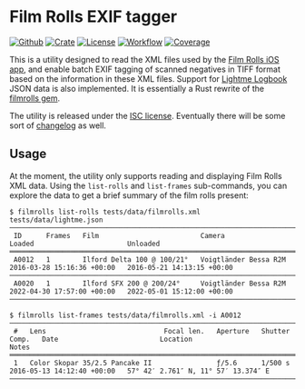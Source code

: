 # Film Rolls EXIF tagger

[![Github](https://img.shields.io/badge/github-urdh/filmrolls--rs-8da0cb?style=flat-square&labelColor=555555&logo=github)][github]
[![Crate](https://img.shields.io/crates/v/filmrolls?style=flat-square&color=fc8d62&logo=rust)][release]
[![License](https://img.shields.io/github/license/urdh/filmrolls-rs?style=flat-square)](LICENSE.md)
[![Workflow](https://img.shields.io/github/actions/workflow/status/urdh/filmrolls-rs/push.yml?style=flat-square)][build]
[![Coverage](https://img.shields.io/codecov/c/gh/urdh/filmrolls-rs?style=flat-square)][codecov]

This is a utility designed to read the XML files used by the [Film Rolls iOS app][film-rolls],
and enable batch EXIF tagging of scanned negatives in TIFF format based on the information in
these XML files. Support for [Lightme Logbook][lightme] JSON data is also implemented.
It is essentially a Rust rewrite of the [filmrolls gem][gem].

The utility is released under the [ISC license](LICENSE.md).
Eventually there will be some sort of [changelog](CHANGELOG.md) as well.

## Usage

At the moment, the utility only supports reading and displaying Film Rolls XML data. Using the
`list-rolls` and `list-frames` sub-commands, you can explore the data to get a brief summary of
the film rolls present:

```console
$ filmrolls list-rolls tests/data/filmrolls.xml tests/data/lightme.json
───────────────────────────────────────────────────────────────────────────────────────────────────────────────────────────────
 ID      Frames   Film                         Camera                  Loaded                       Unloaded
═══════════════════════════════════════════════════════════════════════════════════════════════════════════════════════════════
 A0012   1        Ilford Delta 100 @ 100/21°   Voigtländer Bessa R2M   2016-03-28 15:16:36 +00:00   2016-05-21 14:13:15 +00:00
───────────────────────────────────────────────────────────────────────────────────────────────────────────────────────────────
 A0020   1        Ilford SFX 200 @ 200/24°     Voigtländer Bessa R2M   2022-04-30 17:57:00 +00:00   2022-05-01 15:12:00 +00:00
───────────────────────────────────────────────────────────────────────────────────────────────────────────────────────────────

$ filmrolls list-frames tests/data/filmrolls.xml -i A0012
─────────────────────────────────────────────────────────────────────────────────────────────────────────────────────────────────────────────────────────
 #   Lens                             Focal len.   Aperture   Shutter   Comp.   Date                         Location                              Notes
═════════════════════════════════════════════════════════════════════════════════════════════════════════════════════════════════════════════════════════
 1   Color Skopar 35/2.5 Pancake II                ƒ/5.6      1/500 s           2016-05-13 14:12:40 +00:00   57° 42′ 2.761″ N, 11° 57′ 13.374″ E
─────────────────────────────────────────────────────────────────────────────────────────────────────────────────────────────────────────────────────────

```

[film-rolls]: https://itunes.apple.com/se/app/film-rolls-app-for-film-photographers/id675626559
[lightme]: https://apps.apple.com/us/app/lightme-logbook/id1544518308

[github]: https://github.com/urdh/filmrolls-rs
[release]: https://crates.io/crates/filmrolls
[build]: https://github.com/urdh/filmrolls-rs/actions/workflows/push.yml
[codecov]: https://codecov.io/gh/urdh/filmrolls-rs
[gem]: https://rubygems.org/gems/filmrolls

